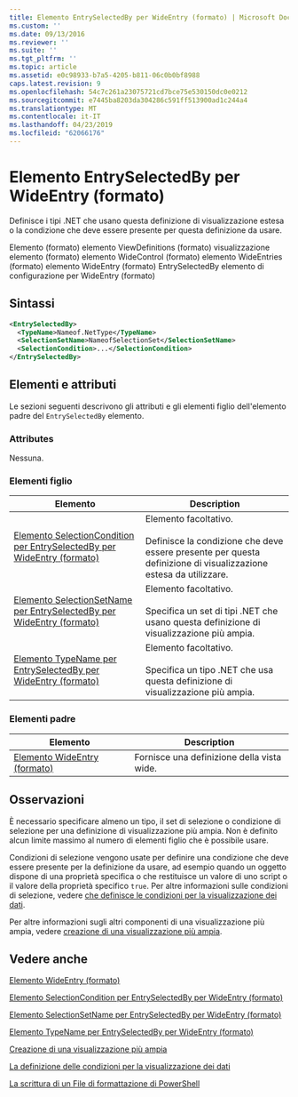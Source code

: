 ```yaml
---
title: Elemento EntrySelectedBy per WideEntry (formato) | Microsoft Docs
ms.custom: ''
ms.date: 09/13/2016
ms.reviewer: ''
ms.suite: ''
ms.tgt_pltfrm: ''
ms.topic: article
ms.assetid: e0c98933-b7a5-4205-b811-06c0b0bf8988
caps.latest.revision: 9
ms.openlocfilehash: 54c7c261a23075721cd7bce75e530150dc0e0212
ms.sourcegitcommit: e7445ba8203da304286c591ff513900ad1c244a4
ms.translationtype: MT
ms.contentlocale: it-IT
ms.lasthandoff: 04/23/2019
ms.locfileid: "62066176"
---
```

# <a name="entryselectedby-element-for-wideentry-format"></a>Elemento EntrySelectedBy per WideEntry (formato)

Definisce i tipi .NET che usano questa definizione di visualizzazione estesa o la condizione che deve essere presente per questa definizione da usare.

Elemento (formato) elemento ViewDefinitions (formato) visualizzazione elemento (formato) elemento WideControl (formato) elemento WideEntries (formato) elemento WideEntry (formato) EntrySelectedBy elemento di configurazione per WideEntry (formato)

## <a name="syntax"></a>Sintassi

```xml
<EntrySelectedBy>
  <TypeName>Nameof.NetType</TypeName>
  <SelectionSetName>NameofSelectionSet</SelectionSetName>
  <SelectionCondition>...</SelectionCondition>
</EntrySelectedBy>
```

## <a name="attributes-and-elements"></a>Elementi e attributi

Le sezioni seguenti descrivono gli attributi e gli elementi figlio dell'elemento padre del `EntrySelectedBy` elemento.

### <a name="attributes"></a>Attributes

Nessuna.

### <a name="child-elements"></a>Elementi figlio

|Elemento|Description|
|-------------|-----------------|
|[Elemento SelectionCondition per EntrySelectedBy per WideEntry (formato)](./selectioncondition-element-for-entryselectedby-for-widecontrol-format.md)|Elemento facoltativo.<br /><br /> Definisce la condizione che deve essere presente per questa definizione di visualizzazione estesa da utilizzare.|
|[Elemento SelectionSetName per EntrySelectedBy per WideEntry (formato)](./selectionsetname-element-for-entryselectedby-for-widecontrol-format.md)|Elemento facoltativo.<br /><br /> Specifica un set di tipi .NET che usano questa definizione di visualizzazione più ampia.|
|[Elemento TypeName per EntrySelectedBy per WideEntry (formato)](./typename-element-for-entryselectedby-for-wideentry-format.md)|Elemento facoltativo.<br /><br /> Specifica un tipo .NET che usa questa definizione di visualizzazione più ampia.|

### <a name="parent-elements"></a>Elementi padre

|Elemento|Description|
|-------------|-----------------|
|[Elemento WideEntry (formato)](./wideentry-element-for-widecontrol-format.md)|Fornisce una definizione della vista wide.|

## <a name="remarks"></a>Osservazioni

È necessario specificare almeno un tipo, il set di selezione o condizione di selezione per una definizione di visualizzazione più ampia. Non è definito alcun limite massimo al numero di elementi figlio che è possibile usare.

Condizioni di selezione vengono usate per definire una condizione che deve essere presente per la definizione da usare, ad esempio quando un oggetto dispone di una proprietà specifica o che restituisce un valore di uno script o il valore della proprietà specifico `true`. Per altre informazioni sulle condizioni di selezione, vedere [che definisce le condizioni per la visualizzazione dei dati](./defining-conditions-for-displaying-data.md).

Per altre informazioni sugli altri componenti di una visualizzazione più ampia, vedere [creazione di una visualizzazione più ampia](./creating-a-wide-view.md).

## <a name="see-also"></a>Vedere anche

[Elemento WideEntry (formato)](./wideentry-element-for-widecontrol-format.md)

[Elemento SelectionCondition per EntrySelectedBy per WideEntry (formato)](./selectioncondition-element-for-entryselectedby-for-widecontrol-format.md)

[Elemento SelectionSetName per EntrySelectedBy per WideEntry (formato)](./selectionsetname-element-for-entryselectedby-for-widecontrol-format.md)

[Elemento TypeName per EntrySelectedBy per WideEntry (formato)](./typename-element-for-entryselectedby-for-wideentry-format.md)

[Creazione di una visualizzazione più ampia](./creating-a-wide-view.md)

[La definizione delle condizioni per la visualizzazione dei dati](./defining-conditions-for-displaying-data.md)

[La scrittura di un File di formattazione di PowerShell](./writing-a-powershell-formatting-file.md)
